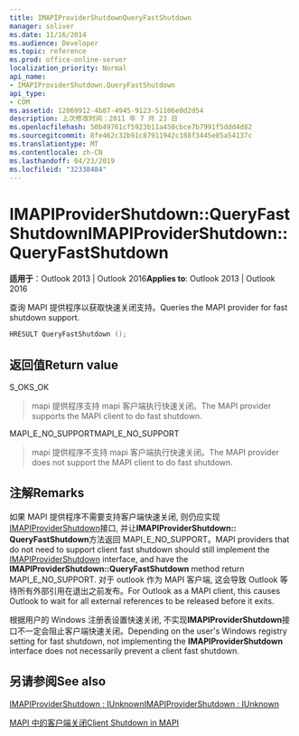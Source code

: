 ```yaml
---
title: IMAPIProviderShutdownQueryFastShutdown
manager: soliver
ms.date: 11/16/2014
ms.audience: Developer
ms.topic: reference
ms.prod: office-online-server
localization_priority: Normal
api_name:
- IMAPIProviderShutdown.QueryFastShutdown
api_type:
- COM
ms.assetid: 12069912-4b87-4945-9123-51106e0d2d54
description: 上次修改时间：2011 年 7 月 23 日
ms.openlocfilehash: 50b49761cf5923b11a450cbce7b7991f5ddd4d82
ms.sourcegitcommit: 8fe462c32b91c87911942c188f3445e85a54137c
ms.translationtype: MT
ms.contentlocale: zh-CN
ms.lasthandoff: 04/23/2019
ms.locfileid: "32338484"
---
```

# <a name="imapiprovidershutdownqueryfastshutdown"></a><span data-ttu-id="9ce34-103">IMAPIProviderShutdown::QueryFastShutdown</span><span class="sxs-lookup"><span data-stu-id="9ce34-103">IMAPIProviderShutdown::QueryFastShutdown</span></span>

  
  
<span data-ttu-id="9ce34-104">**适用于**：Outlook 2013 | Outlook 2016</span><span class="sxs-lookup"><span data-stu-id="9ce34-104">**Applies to**: Outlook 2013 | Outlook 2016</span></span> 
  
<span data-ttu-id="9ce34-105">查询 MAPI 提供程序以获取快速关闭支持。</span><span class="sxs-lookup"><span data-stu-id="9ce34-105">Queries the MAPI provider for fast shutdown support.</span></span> 
  
```cpp
HRESULT QueryFastShutdown ();
```

## <a name="return-value"></a><span data-ttu-id="9ce34-106">返回值</span><span class="sxs-lookup"><span data-stu-id="9ce34-106">Return value</span></span>

<span data-ttu-id="9ce34-107">S_OK</span><span class="sxs-lookup"><span data-stu-id="9ce34-107">S_OK</span></span>
  
> <span data-ttu-id="9ce34-108">mapi 提供程序支持 mapi 客户端执行快速关闭。</span><span class="sxs-lookup"><span data-stu-id="9ce34-108">The MAPI provider supports the MAPI client to do fast shutdown.</span></span>
    
<span data-ttu-id="9ce34-109">MAPI_E_NO_SUPPORT</span><span class="sxs-lookup"><span data-stu-id="9ce34-109">MAPI_E_NO_SUPPORT</span></span>
  
> <span data-ttu-id="9ce34-110">mapi 提供程序不支持 mapi 客户端执行快速关闭。</span><span class="sxs-lookup"><span data-stu-id="9ce34-110">The MAPI provider does not support the MAPI client to do fast shutdown.</span></span>
    
## <a name="remarks"></a><span data-ttu-id="9ce34-111">注解</span><span class="sxs-lookup"><span data-stu-id="9ce34-111">Remarks</span></span>

<span data-ttu-id="9ce34-112">如果 MAPI 提供程序不需要支持客户端快速关闭, 则仍应实现[IMAPIProviderShutdown](imapiprovidershutdowniunknown.md)接口, 并让**IMAPIProviderShutdown:: QueryFastShutdown**方法返回 MAPI_E_NO_SUPPORT。</span><span class="sxs-lookup"><span data-stu-id="9ce34-112">MAPI providers that do not need to support client fast shutdown should still implement the [IMAPIProviderShutdown](imapiprovidershutdowniunknown.md) interface, and have the **IMAPIProviderShutdown::QueryFastShutdown** method return MAPI_E_NO_SUPPORT.</span></span> <span data-ttu-id="9ce34-113">对于 outlook 作为 MAPI 客户端, 这会导致 Outlook 等待所有外部引用在退出之前发布。</span><span class="sxs-lookup"><span data-stu-id="9ce34-113">For Outlook as a MAPI client, this causes Outlook to wait for all external references to be released before it exits.</span></span> 
  
<span data-ttu-id="9ce34-114">根据用户的 Windows 注册表设置快速关闭, 不实现**IMAPIProviderShutdown**接口不一定会阻止客户端快速关闭。</span><span class="sxs-lookup"><span data-stu-id="9ce34-114">Depending on the user's Windows registry setting for fast shutdown, not implementing the **IMAPIProviderShutdown** interface does not necessarily prevent a client fast shutdown.</span></span> 
  
## <a name="see-also"></a><span data-ttu-id="9ce34-115">另请参阅</span><span class="sxs-lookup"><span data-stu-id="9ce34-115">See also</span></span>



[<span data-ttu-id="9ce34-116">IMAPIProviderShutdown : IUnknown</span><span class="sxs-lookup"><span data-stu-id="9ce34-116">IMAPIProviderShutdown : IUnknown</span></span>](imapiprovidershutdowniunknown.md)


[<span data-ttu-id="9ce34-117">MAPI 中的客户端关闭</span><span class="sxs-lookup"><span data-stu-id="9ce34-117">Client Shutdown in MAPI</span></span>](client-shutdown-in-mapi.md)

